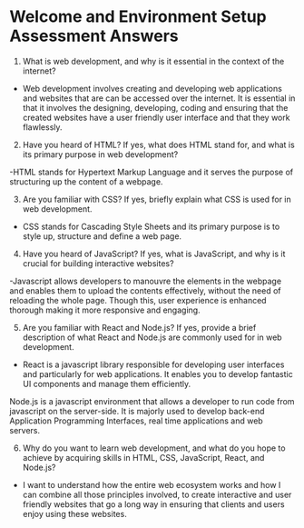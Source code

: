 # Welcome and Environment Setup Assessment Answers

1. What is web development, and why is it essential in the context of the internet?

- Web development involves creating and developing web applications and websites that are can be accessed over the internet. It is essential in that it involves the designing, developing, coding and ensuring that the created websites have a user friendly user interface and that they work flawlessly. 

2. Have you heard of HTML? If yes, what does HTML stand for, and what is its primary purpose in web development?

-HTML stands for Hypertext Markup Language and it serves the purpose of structuring up the content of a webpage.

3. Are you familiar with CSS? If yes, briefly explain what CSS is used for in web development.

- CSS stands for Cascading Style Sheets and its primary purpose is to style up, structure and define a web page.

4. Have you heard of JavaScript? If yes, what is JavaScript, and why is it crucial for building interactive websites?

-Javascript allows developers to manouvre the elements in the webpage and enables them to upload the contents effectively, without the need of reloading the whole page. Though this, user experience is enhanced thorough making it more responsive and engaging.

5. Are you familiar with React and Node.js? If yes, provide a brief description of what React and Node.js are commonly used for in web development.

- React is a javascript library responsible for developing user interfaces and particularly for web applications. It enables you to develop fantastic UI components and manage them efficiently.

Node.js is a javascript environment that allows a developer to run code from javascript on the server-side. It is majorly used to develop back-end Application Programming Interfaces, real time applications and web servers.

6. Why do you want to learn web development, and what do you hope to achieve by acquiring skills in HTML, CSS, JavaScript, React, and Node.js?

- I want to understand how the entire web ecosystem works and how I can combine all those principles involved, to create interactive and user friendly websites that go a long way in ensuring that clients and users enjoy using these websites.